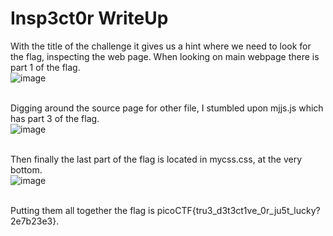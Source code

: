 # Insp3ct0r WriteUp

With the title of the challenge it gives us a hint where we need to look for the flag, inspecting the web page. When looking on main webpage there is part 1 of the flag.</br>
![image](https://github.com/ShadowBringer007/CTF_Repository/assets/47370367/7ca1b388-5cbd-46b8-869f-cb1113ef677c)</br>
</br>

Digging around the source page for other file, I stumbled upon mjjs.js which has part 3 of the flag.</br>
![image](https://github.com/ShadowBringer007/CTF_Repository/assets/47370367/8a642316-1ec3-4e9b-ae53-e90a274e19c4)</br>
</br>

Then finally the last part of the flag is located in mycss.css, at the very bottom.</br>
![image](https://github.com/ShadowBringer007/CTF_Repository/assets/47370367/6d79d911-1648-4798-935b-504820f47a15)</br>
</br>

Putting them all together the flag is picoCTF{tru3_d3t3ct1ve_0r_ju5t_lucky?2e7b23e3}.</br>


